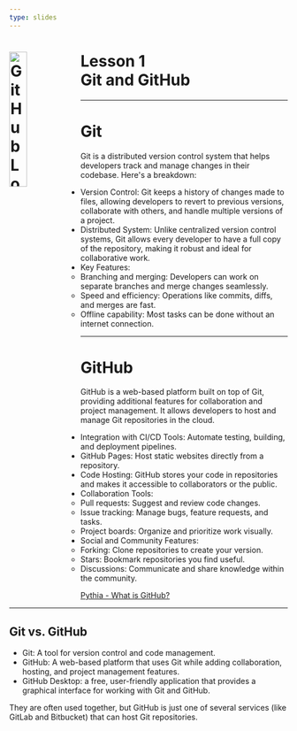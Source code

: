 ```yaml
---
type: slides
---
```


<div><h1><img src="https://foundations.projectpythia.org/_images/GitHub-logo.png" alt="GitHub Logo" width=25% align="left"/> Lesson 1<br>Git and GitHub</h1></div>

---
# Git

Git is a distributed version control system that helps developers track and manage changes in their codebase. Here's a breakdown:

* Version Control: Git keeps a history of changes made to files, allowing developers to revert to previous versions, collaborate with others, and handle multiple versions of a project.
* Distributed System: Unlike centralized version control systems, Git allows every developer to have a full copy of the repository, making it robust and ideal for collaborative work.
* Key Features:
  * Branching and merging: Developers can work on separate branches and merge changes seamlessly.
  * Speed and efficiency: Operations like commits, diffs, and merges are fast.
  * Offline capability: Most tasks can be done without an internet connection.


---

# GitHub

GitHub is a web-based platform built on top of Git, providing additional features for collaboration and project management. It allows developers to host and manage Git repositories in the cloud. 

* Integration with CI/CD Tools: Automate testing, building, and deployment pipelines.
* GitHub Pages: Host static websites directly from a repository.
* Code Hosting: GitHub stores your code in repositories and makes it accessible to collaborators or the public.
* Collaboration Tools:
  * Pull requests: Suggest and review code changes.
  * Issue tracking: Manage bugs, feature requests, and tasks.
  * Project boards: Organize and prioritize work visually.
* Social and Community Features:
  * Forking: Clone repositories to create your version.
  * Stars: Bookmark repositories you find useful.
  * Discussions: Communicate and share knowledge within the community.

[Pythia - What is GitHub?](https://foundations.projectpythia.org/foundations/github/what-is-github.html)      

---

## Git vs. GitHub

* Git: A tool for version control and code management.
* GitHub: A web-based platform that uses Git while adding collaboration, hosting, and project management features.
* GitHub Desktop: a free, user-friendly application that provides a graphical interface for working with Git and GitHub.

They are often used together, but GitHub is just one of several services (like GitLab and Bitbucket) that can host Git repositories.


